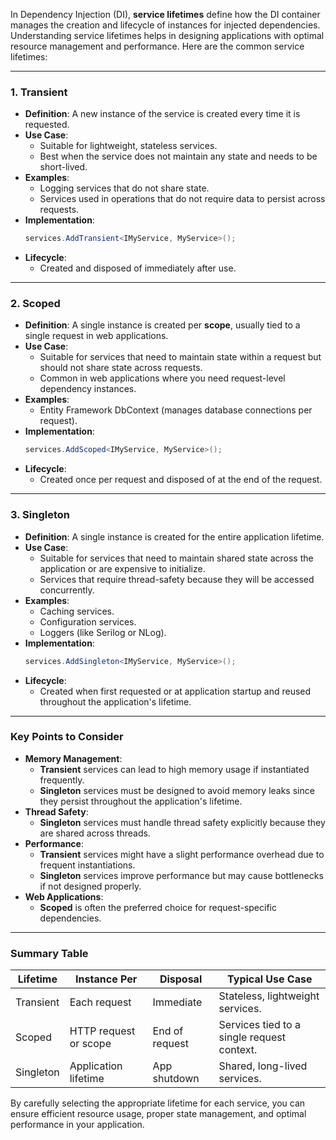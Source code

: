 In Dependency Injection (DI), **service lifetimes** define how the DI container manages the creation and lifecycle of instances for injected dependencies. Understanding service lifetimes helps in designing applications with optimal resource management and performance. Here are the common service lifetimes:

---

### 1. **Transient**
- **Definition**: A new instance of the service is created every time it is requested.
- **Use Case**:
  - Suitable for lightweight, stateless services.
  - Best when the service does not maintain any state and needs to be short-lived.
- **Examples**:
  - Logging services that do not share state.
  - Services used in operations that do not require data to persist across requests.
- **Implementation**:
  ```csharp
  services.AddTransient<IMyService, MyService>();
  ```
- **Lifecycle**:
  - Created and disposed of immediately after use.

---

### 2. **Scoped**
- **Definition**: A single instance is created per **scope**, usually tied to a single request in web applications.
- **Use Case**:
  - Suitable for services that need to maintain state within a request but should not share state across requests.
  - Common in web applications where you need request-level dependency instances.
- **Examples**:
  - Entity Framework DbContext (manages database connections per request).
- **Implementation**:
  ```csharp
  services.AddScoped<IMyService, MyService>();
  ```
- **Lifecycle**:
  - Created once per request and disposed of at the end of the request.

---

### 3. **Singleton**
- **Definition**: A single instance is created for the entire application lifetime.
- **Use Case**:
  - Suitable for services that need to maintain shared state across the application or are expensive to initialize.
  - Services that require thread-safety because they will be accessed concurrently.
- **Examples**:
  - Caching services.
  - Configuration services.
  - Loggers (like Serilog or NLog).
- **Implementation**:
  ```csharp
  services.AddSingleton<IMyService, MyService>();
  ```
- **Lifecycle**:
  - Created when first requested or at application startup and reused throughout the application's lifetime.

---

### Key Points to Consider
- **Memory Management**:
  - **Transient** services can lead to high memory usage if instantiated frequently.
  - **Singleton** services must be designed to avoid memory leaks since they persist throughout the application's lifetime.
- **Thread Safety**:
  - **Singleton** services must handle thread safety explicitly because they are shared across threads.
- **Performance**:
  - **Transient** services might have a slight performance overhead due to frequent instantiations.
  - **Singleton** services improve performance but may cause bottlenecks if not designed properly.
- **Web Applications**:
  - **Scoped** is often the preferred choice for request-specific dependencies.

---

### Summary Table

| Lifetime    | Instance Per         | Disposal       | Typical Use Case                          |
|-------------|----------------------|----------------|-------------------------------------------|
| Transient   | Each request         | Immediate      | Stateless, lightweight services.          |
| Scoped      | HTTP request or scope| End of request | Services tied to a single request context.|
| Singleton   | Application lifetime | App shutdown   | Shared, long-lived services.              |

By carefully selecting the appropriate lifetime for each service, you can ensure efficient resource usage, proper state management, and optimal performance in your application.
